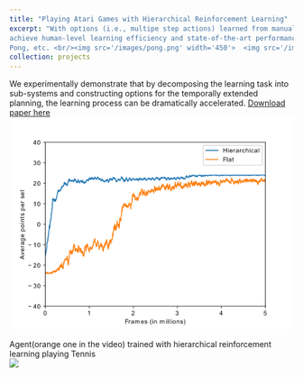 ```yaml
---
title: "Playing Atari Games with Hierarchical Reinforcement Learning"
excerpt: "With options (i.e., multipe step actions) learned from manual book, hierarchical reinforcement learning
achieve human-level learning efficiency and state-of-the-art performance in playing challenge games, e.g., Tennis,
Pong, etc. <br/><img src='/images/pong.png' width='450'>  <img src='/images/tennis.png' width='350'>"
collection: projects
---
```


We experimentally demonstrate that by decomposing the learning task into sub-systems and constructing options
for the temporally extended planning, the learning process can be dramatically accelerated.
[Download paper here](https://arxiv.org/abs/1909.12465)
<br/><img src='/images/learning_curve_tennis.png'>

Agent(orange one in the video) trained with hierarchical reinforcement learning playing Tennis
<br/><img src='/images/tennis.mp4'>

